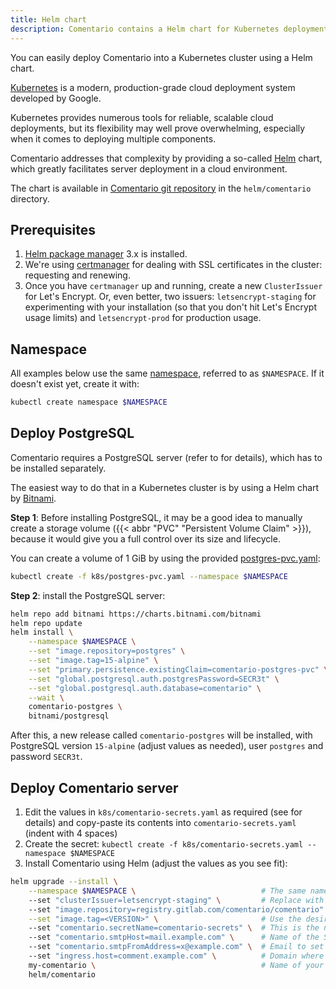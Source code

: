 ```yaml
---
title: Helm chart
description: Comentario contains a Helm chart for Kubernetes deployment.
---
```


You can easily deploy Comentario into a Kubernetes cluster using a Helm chart.

<!--more-->

[Kubernetes](https://kubernetes.io/) is a modern, production-grade cloud deployment system developed by Google.

Kubernetes provides numerous tools for reliable, scalable cloud deployments, but its flexibility may well prove overwhelming, especially when it comes to deploying multiple components.

Comentario addresses that complexity by providing a so-called [Helm](https://helm.sh/) chart, which greatly facilitates server deployment in a cloud environment.

The chart is available in [Comentario git repository](/about/source-code) in the `helm/comentario` directory.

## Prerequisites

1. [Helm package manager](https://helm.sh/) 3.x is installed.
2. We're using [certmanager](https://cert-manager.io/) for dealing with SSL certificates in the cluster: requesting and renewing.
3. Once you have `certmanager` up and running, create a new `ClusterIssuer` for Let's Encrypt. Or, even better, two issuers: `letsencrypt-staging` for experimenting with your installation (so that you don't hit Let's Encrypt usage limits) and `letsencrypt-prod` for production usage.

## Namespace

All examples below use the same [namespace](https://kubernetes.io/docs/concepts/overview/working-with-objects/namespaces/), referred to as `$NAMESPACE`. If it doesn't exist yet, create it with:

```bash
kubectl create namespace $NAMESPACE
```

## Deploy PostgreSQL

Comentario requires a PostgreSQL server (refer to [](/getting-started/installation/requirements) for details), which has to be installed separately.

The easiest way to do that in a Kubernetes cluster is by using a Helm chart by [Bitnami](https://bitnami.com/stacks/helm).

**Step 1**: Before installing PostgreSQL, it may be a good idea to manually create a storage volume ({{< abbr "PVC" "Persistent Volume Claim" >}}), because it would give you a full control over its size and lifecycle.

You can create a volume of 1 GiB by using the provided [postgres-pvc.yaml](https://gitlab.com/comentario/comentario/-/blob/master/k8s/postgres-pvc.yaml):

```bash
kubectl create -f k8s/postgres-pvc.yaml --namespace $NAMESPACE
```

**Step 2**: install the PostgreSQL server:

```bash
helm repo add bitnami https://charts.bitnami.com/bitnami
helm repo update
helm install \
    --namespace $NAMESPACE \
    --set "image.repository=postgres" \
    --set "image.tag=15-alpine" \
    --set "primary.persistence.existingClaim=comentario-postgres-pvc" \
    --set "global.postgresql.auth.postgresPassword=SECR3t" \
    --set "global.postgresql.auth.database=comentario" \
    --wait \
    comentario-postgres \
    bitnami/postgresql
```

After this, a new release called `comentario-postgres` will be installed, with PostgreSQL version `15-alpine` (adjust values as needed), user `postgres` and password `SECR3t`.

## Deploy Comentario server

1. Edit the values in `k8s/comentario-secrets.yaml` as required (see [](/getting-started/configuration) for details) and copy-paste its contents into `comentario-secrets.yaml` (indent with 4 spaces)
2. Create the secret: `kubectl create -f k8s/comentario-secrets.yaml --namespace $NAMESPACE`
3. Install Comentario using Helm (adjust the values as you see fit):
```bash
helm upgrade --install \
    --namespace $NAMESPACE \                            # The same namespace value as above
    --set "clusterIssuer=letsencrypt-staging" \         # Replace with letsencrypt-prod when you're ready for production
    --set "image.repository=registry.gitlab.com/comentario/comentario" \
    --set "image.tag=<VERSION>" \                       # Use the desired Comentario version here
    --set "comentario.secretName=comentario-secrets" \  # This is the name of the secret from k8s/comentario-secrets.yaml
    --set "comentario.smtpHost=mail.example.com" \      # Name of the SMTP host you're using for emails
    --set "comentario.smtpFromAddress=x@example.com" \  # Email to set in the Reply field
    --set "ingress.host=comment.example.com" \          # Domain where your Comentario instance should be reachable on 
    my-comentario \                                     # Name of your instance (and Helm release)
    helm/comentario
```


